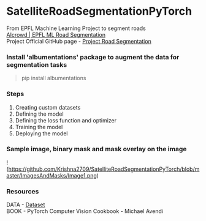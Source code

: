 # SatelliteRoadSegmentationPyTorch
From EPFL Machine Learning Project to segment roads <br>
[AIcrowd | EPFL ML Road Segmentation](https://www.aicrowd.com/challenges/epfl-ml-road-segmentation) <br>
Project Official GitHub page - [Project Road Segmentation](https://github.com/epfml/ML_course/tree/master/projects/project2/project_road_segmentation)

### Install 'albumentations' package to augment the data for segmentation tasks
> pip install albumentations 

### Steps
1. Creating custom datasets
2. Defining the model
3. Defining the loss function and optimizer
4. Training the model
5. Deploying the model

### Sample image, binary mask and mask overlay on the image
!(https://github.com/Krishna2709/SatelliteRoadSegmentationPyTorch/blob/master/ImagesAndMasks/Image1.png)

### Resources
DATA - [Dataset](https://www.aicrowd.com/challenges/epfl-ml-road-segmentation/dataset_files) <br>
BOOK - PyTorch Computer Vision Cookbook - Michael Avendi
